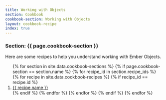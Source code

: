 ```yaml
---
title: Working with Objects
section: Cookbook
cookbook-section: Working with Objects
layout: cookbook-recipe
index: true
---
```

### <span class="section-label">Section:</span> {{ page.cookbook-section }}

Here are some recipes to help you understand working with Ember Objects.

<ol>
{% for section in site.data.cookbook-sections %}
  {% if page.cookbook-section == section.name %}
    {% for recipe_id in section.recipe_ids %}
      {% for recipe in site.data.cookbook-recipes %}
        {% if recipe_id == recipe.id %}
          <li><a href="{{ site.github.url }}/recipes/{{section.section-path}}/{{ recipe.recipe-file }}.html">{{ recipe.name }}</a></li>
        {% endif %}
      {% endfor %}
    {% endfor %}
  {% endif %}
{% endfor %}
</ol>
